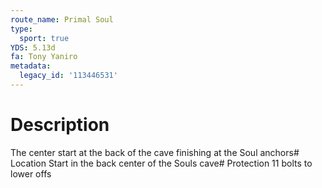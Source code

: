 ```yaml
---
route_name: Primal Soul
type:
  sport: true
YDS: 5.13d
fa: Tony Yaniro
metadata:
  legacy_id: '113446531'
---
```

# Description
The center start at the back of the cave finishing at the Soul anchors# Location
Start in the back center of the Souls cave# Protection
11 bolts to lower offs